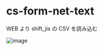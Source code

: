 # cs-form-net-text
WEB より shift_jis の CSV を読み込む

![image](https://user-images.githubusercontent.com/1501327/131237864-613fb33d-81ee-49e3-8807-4637d3dbdffc.png)

